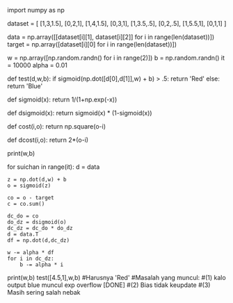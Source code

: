 import numpy as np

dataset = [
    [1,3,1.5],
    [0,2,1],
    [1,4,1.5],
    [0,3,1],
    [1,3.5,.5],
    [0,2,.5],
    [1,5.5,1],
    [0,1,1]
]

data = np.array([[dataset[i][1], dataset[i][2]] for i in range(len(dataset))])
target = np.array([dataset[i][0] for i in range(len(dataset))])

w = np.array([np.random.randn() for i in range(2)])
b = np.random.randn()
it = 10000
alpha = 0.01

def test(d,w,b):
    if sigmoid(np.dot([d[0],d[1]],w) + b) > .5:
        return 'Red'
    else:
        return 'Blue'

def sigmoid(x):
    return 1/(1+np.exp(-x))

def dsigmoid(x):
    return sigmoid(x) * (1-sigmoid(x))

def cost(i,o):
    return np.square(o-i)

def dcost(i,o):
    return 2*(o-i)
    
print(w,b)

for suichan in range(it):
    d = data

    z = np.dot(d,w) + b
    o = sigmoid(z)
    
    co = o - target
    c = co.sum()

    dc_do = co
    do_dz = dsigmoid(o)
    dc_dz = dc_do * do_dz
    d = data.T
    df = np.dot(d,dc_dz)

    w -= alpha * df
    for i in dc_dz:
        b -= alpha * i

print(w,b)
test([4.5,1],w,b) #Harusnya 'Red'
#Masalah yang muncul: 
#(1) kalo output blue muncul exp overflow [DONE]
#(2) Bias tidak keupdate
#(3) Masih sering salah nebak

